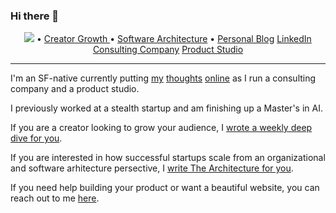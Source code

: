 ### Hi there 👋


<p align="center">
  <a href="https://twitter.com/intent/follow?screen_name=thepablohansen&tw_p=followbutton"><img src="https://img.shields.io/twitter/follow/thepablohansen?label=%thepablohansen&style=social"></a>  •
  <a href="https://creative-horizons.ghost.io/tag/archive/">Creator Growth </a> •
  <a href="https://architecting-ambition.ghost.io/">Software Architecture</a> •
  <a href="https://pablohansen.com">Personal Blog</a> 
  <a href="https://linkedin.com/in/pablo-hansen/">LinkedIn</a>
  <a href="https://seraphiclabs.com">Consulting Company</a>
  <a href="https://lucidlabs.com">Product Studio</a>
</p>

---

I'm an SF-native currently putting [my](https://pablohansengrowth.substack.com/) [thoughts](https://architecting-ambition.ghost.io/) [online](https://creative-horizons.ghost.io/tag/archive/) as I run a consulting company and a product studio.
 
I previously worked at a stealth startup and am finishing up a Master's in AI.

If you are a creator looking to grow your audience, I <a href="https://learninpublic.org/?from=GH%20README">wrote a weekly deep dive for you</a>.

If you are interested in how successful startups scale from an organizational and software arhitecture persective, I <a href="https://learninpublic.org/?from=GH%20README">write The Architecture for you</a>.

If you need help building your product or want a beautiful website, you can reach out to me [here](https://seraphicslabs.com).
